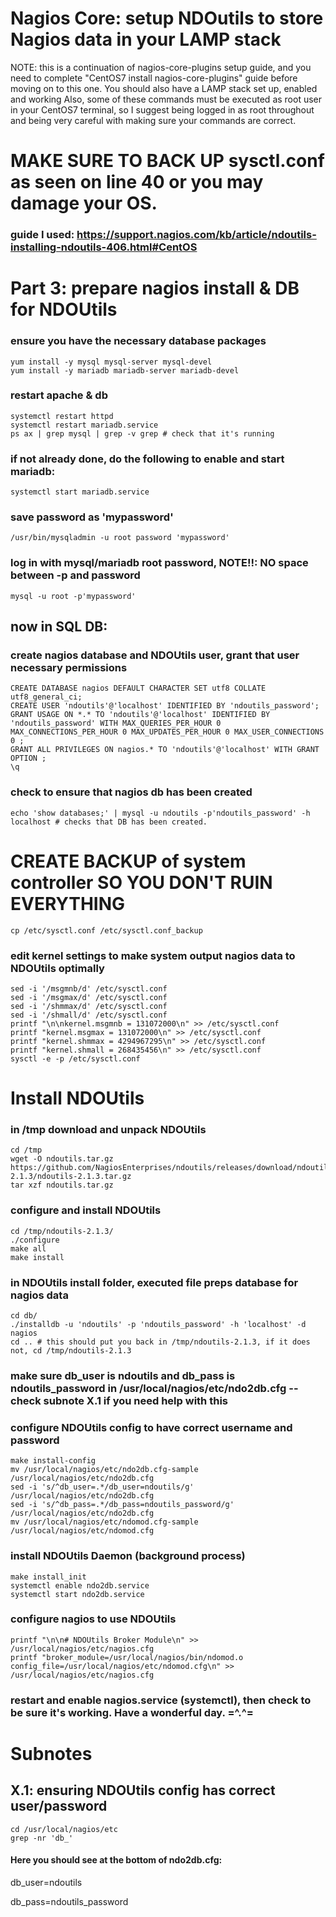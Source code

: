 # Nagios Core: setup NDOutils to store Nagios data in your LAMP stack
NOTE: this is a continuation of nagios-core-plugins setup guide, and you need to complete "CentOS7 install nagios-core-plugins" guide before moving on to this one. 
You should also have a LAMP stack set up, enabled and working
Also, some of these commands must be executed as root user in your CentOS7 terminal, so I suggest being logged in as root throughout and being very careful with making sure your commands are correct. 
# MAKE SURE TO BACK UP sysctl.conf as seen on line 40 or you may damage your OS. 

### guide I used:  https://support.nagios.com/kb/article/ndoutils-installing-ndoutils-406.html#CentOS

# Part 3: prepare nagios install & DB for NDOUtils
### ensure you have the necessary database packages
```
yum install -y mysql mysql-server mysql-devel
yum install -y mariadb mariadb-server mariadb-devel
```
### restart apache & db
```
systemctl restart httpd
systemctl restart mariadb.service
ps ax | grep mysql | grep -v grep # check that it's running
```

### if not already done, do the following to enable and start mariadb:
``` systemctl enable mariadb.service
systemctl start mariadb.service
```

### save password as 'mypassword'
`/usr/bin/mysqladmin -u root password 'mypassword'`

### log in with mysql/mariadb root password, NOTE!!: NO space between -p and password
`mysql -u root -p'mypassword' `

## now in SQL DB:
### create nagios database and NDOUtils user, grant that user necessary permissions
```
CREATE DATABASE nagios DEFAULT CHARACTER SET utf8 COLLATE utf8_general_ci;
CREATE USER 'ndoutils'@'localhost' IDENTIFIED BY 'ndoutils_password';
GRANT USAGE ON *.* TO 'ndoutils'@'localhost' IDENTIFIED BY 'ndoutils_password' WITH MAX_QUERIES_PER_HOUR 0 MAX_CONNECTIONS_PER_HOUR 0 MAX_UPDATES_PER_HOUR 0 MAX_USER_CONNECTIONS 0 ;
GRANT ALL PRIVILEGES ON nagios.* TO 'ndoutils'@'localhost' WITH GRANT OPTION ;
\q
```

### check to ensure that nagios db has been created
`echo 'show databases;' | mysql -u ndoutils -p'ndoutils_password' -h localhost # checks that DB has been created. `

# CREATE BACKUP of system controller SO YOU DON'T RUIN EVERYTHING #####
`cp /etc/sysctl.conf /etc/sysctl.conf_backup`

### edit kernel settings to make system output nagios data to NDOUtils optimally
```
sed -i '/msgmnb/d' /etc/sysctl.conf
sed -i '/msgmax/d' /etc/sysctl.conf
sed -i '/shmmax/d' /etc/sysctl.conf
sed -i '/shmall/d' /etc/sysctl.conf
printf "\n\nkernel.msgmnb = 131072000\n" >> /etc/sysctl.conf
printf "kernel.msgmax = 131072000\n" >> /etc/sysctl.conf
printf "kernel.shmmax = 4294967295\n" >> /etc/sysctl.conf
printf "kernel.shmall = 268435456\n" >> /etc/sysctl.conf
sysctl -e -p /etc/sysctl.conf
```

# Install NDOUtils
### in /tmp download and unpack NDOUtils
```
cd /tmp
wget -O ndoutils.tar.gz https://github.com/NagiosEnterprises/ndoutils/releases/download/ndoutils-2.1.3/ndoutils-2.1.3.tar.gz
tar xzf ndoutils.tar.gz
```

### configure and install NDOUtils
```
cd /tmp/ndoutils-2.1.3/
./configure
make all
make install
```

### in NDOUtils install folder, executed file preps database for nagios data
```
cd db/
./installdb -u 'ndoutils' -p 'ndoutils_password' -h 'localhost' -d nagios
cd .. # this should put you back in /tmp/ndoutils-2.1.3, if it does not, cd /tmp/ndoutils-2.1.3
```

### make sure db_user is ndoutils and db_pass  is ndoutils_password in /usr/local/nagios/etc/ndo2db.cfg -- check subnote X.1 if you need help with this

### configure NDOUtils config to have correct username and password
```
make install-config
mv /usr/local/nagios/etc/ndo2db.cfg-sample /usr/local/nagios/etc/ndo2db.cfg
sed -i 's/^db_user=.*/db_user=ndoutils/g' /usr/local/nagios/etc/ndo2db.cfg
sed -i 's/^db_pass=.*/db_pass=ndoutils_password/g' /usr/local/nagios/etc/ndo2db.cfg
mv /usr/local/nagios/etc/ndomod.cfg-sample /usr/local/nagios/etc/ndomod.cfg
```

### install NDOUtils Daemon (background process)
```
make install_init
systemctl enable ndo2db.service
systemctl start ndo2db.service
```

### configure nagios to use NDOUtils
```
printf "\n\n# NDOUtils Broker Module\n" >> /usr/local/nagios/etc/nagios.cfg
printf "broker_module=/usr/local/nagios/bin/ndomod.o config_file=/usr/local/nagios/etc/ndomod.cfg\n" >> /usr/local/nagios/etc/nagios.cfg 
```

### restart and enable nagios.service (systemctl), then check to be sure it's working. Have a wonderful day.  =^.^=


# Subnotes
## X.1: ensuring NDOUtils config has correct user/password
```
cd /usr/local/nagios/etc
grep -nr 'db_'
```
#### Here you should see at the bottom of ndo2db.cfg: 
db_user=ndoutils

db_pass=ndoutils_password

